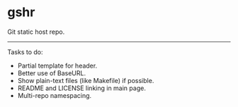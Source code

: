 # gshr

Git static host repo.

---

Tasks to do:

* Partial template for header.
* Better use of BaseURL.
* Show plain-text files (like Makefile) if possible.
* README and LICENSE linking in main page.
* Multi-repo namespacing.